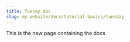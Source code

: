```yaml
---
title: Tuesay doc
slug: my-website/docs/tutorial-basics/tuesday
---
```

This is the new page containing the docs